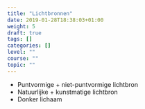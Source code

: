 ```yaml
---
title: "Lichtbronnen"
date: 2019-01-28T18:38:03+01:00
weight: 5
draft: true
tags: []
categories: []
level: ""
course: ""
topic: ""
---
```

* Puntvormige + niet-puntvormige lichtbron
* Natuurlijke + kunstmatige lichtbron
* Donker lichaam
